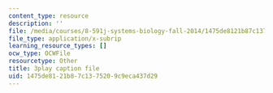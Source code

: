 ```yaml
---
content_type: resource
description: ''
file: /media/courses/8-591j-systems-biology-fall-2014/1475de8121b87c1375209c9eca437d29_WTesORG5H-A.srt
file_type: application/x-subrip
learning_resource_types: []
ocw_type: OCWFile
resourcetype: Other
title: 3play caption file
uid: 1475de81-21b8-7c13-7520-9c9eca437d29
---
```

